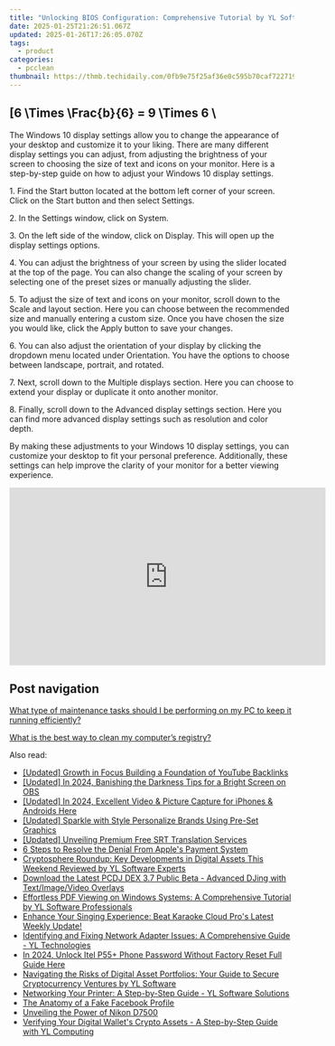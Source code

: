 ```yaml
---
title: "Unlocking BIOS Configuration: Comprehensive Tutorial by YL Software Professionals"
date: 2025-01-25T21:26:51.067Z
updated: 2025-01-26T17:26:05.070Z
tags:
  - product
categories:
  - pcclean
thumbnail: https://thmb.techidaily.com/0fb9e75f25af36e0c595b70caf722719ae176ebbaafa4088d329d674adb3fc6f.jpg
---
```


## \[6 \Times \Frac{b}{6} = 9 \Times 6 \

The Windows 10 display settings allow you to change the appearance of your desktop and customize it to your liking. There are many different display settings you can adjust, from adjusting the brightness of your screen to choosing the size of text and icons on your monitor. Here is a step-by-step guide on how to adjust your Windows 10 display settings. 

1\. Find the Start button located at the bottom left corner of your screen. Click on the Start button and then select Settings.

2\. In the Settings window, click on System.

3\. On the left side of the window, click on Display. This will open up the display settings options. 

4\. You can adjust the brightness of your screen by using the slider located at the top of the page. You can also change the scaling of your screen by selecting one of the preset sizes or manually adjusting the slider.

5\. To adjust the size of text and icons on your monitor, scroll down to the Scale and layout section. Here you can choose between the recommended size and manually entering a custom size. Once you have chosen the size you would like, click the Apply button to save your changes.

6\. You can also adjust the orientation of your display by clicking the dropdown menu located under Orientation. You have the options to choose between landscape, portrait, and rotated.

7\. Next, scroll down to the Multiple displays section. Here you can choose to extend your display or duplicate it onto another monitor.

8\. Finally, scroll down to the Advanced display settings section. Here you can find more advanced display settings such as resolution and color depth. 

By making these adjustments to your Windows 10 display settings, you can customize your desktop to fit your personal preference. Additionally, these settings can help improve the clarity of your monitor for a better viewing experience.

<!-- affiliate ads begin -->
<iframe width="560" height="315" src="https://www.youtube.com/embed/_1g4U13PBk0?si=xJLJtlc4hKBTBH8M" title="YouTube video player" frameborder="0" allow="accelerometer; autoplay; clipboard-write; encrypted-media; gyroscope; picture-in-picture; web-share" referrerpolicy="strict-origin-when-cross-origin" allowfullscreen></iframe>
<!-- affiliate ads end -->

## Post navigation

[What type of maintenance tasks should I be performing on my PC to keep it running efficiently?](https://tools.techidaily.com/pcclean/products/)

[What is the best way to clean my computer’s registry?](https://tools.techidaily.com/pcclean/products/)

<ins class="adsbygoogle"
     style="display:block"
     data-ad-format="autorelaxed"
     data-ad-client="ca-pub-7571918770474297"
     data-ad-slot="1223367746"></ins>

<ins class="adsbygoogle"
     style="display:block"
     data-ad-client="ca-pub-7571918770474297"
     data-ad-slot="8358498916"
     data-ad-format="auto"
     data-full-width-responsive="true"></ins>

<span class="atpl-alsoreadstyle">Also read:</span>
<div><ul>
<li><a href="https://youtube-web.techidaily.com/ed-growth-in-focus-building-a-foundation-of-youtube-backlinks/"><u>[Updated] Growth in Focus Building a Foundation of YouTube Backlinks</u></a></li>
<li><a href="https://screen-recording.techidaily.com/updated-in-2024-banishing-the-darkness-tips-for-a-bright-screen-on-obs/"><u>[Updated] In 2024, Banishing the Darkness Tips for a Bright Screen on OBS</u></a></li>
<li><a href="https://youtube-data.techidaily.com/86995338-updated-in-2024-excellent-video-and-picture-capture-for-iphones-and-androids-here/"><u>[Updated] In 2024, Excellent Video & Picture Capture for iPhones & Androids Here</u></a></li>
<li><a href="https://extra-support.techidaily.com/updated-sparkle-with-style-personalize-brands-using-pre-set-graphics/"><u>[Updated] Sparkle with Style Personalize Brands Using Pre-Set Graphics</u></a></li>
<li><a href="https://some-approaches.techidaily.com/updated-unveiling-premium-free-srt-translation-services/"><u>[Updated] Unveiling Premium Free SRT Translation Services</u></a></li>
<li><a href="https://fox-that.techidaily.com/6-steps-to-resolve-the-denial-from-apples-payment-system/"><u>6 Steps to Resolve the Denial From Apple's Payment System</u></a></li>
<li><a href="https://win-cloud.techidaily.com/cryptosphere-roundup-key-developments-in-digital-assets-this-weekend-reviewed-by-yl-software-experts/"><u>Cryptosphere Roundup: Key Developments in Digital Assets This Weekend Reviewed by YL Software Experts</u></a></li>
<li><a href="https://win-cloud.techidaily.com/download-the-latest-pcdj-dex-37-public-beta-advanced-djing-with-textimagevideo-overlays/"><u>Download the Latest PCDJ DEX 3.7 Public Beta - Advanced DJing with Text/Image/Video Overlays</u></a></li>
<li><a href="https://win-cloud.techidaily.com/effortless-pdf-viewing-on-windows-systems-a-comprehensive-tutorial-by-yl-software-professionals/"><u>Effortless PDF Viewing on Windows Systems: A Comprehensive Tutorial by YL Software Professionals</u></a></li>
<li><a href="https://win-cloud.techidaily.com/enhance-your-singing-experience-beat-karaoke-cloud-pros-latest-weekly-update/"><u>Enhance Your Singing Experience: Beat Karaoke Cloud Pro's Latest Weekly Update!</u></a></li>
<li><a href="https://win-cloud.techidaily.com/identifying-and-fixing-network-adapter-issues-a-comprehensive-guide-yl-technologies/"><u>Identifying and Fixing Network Adapter Issues: A Comprehensive Guide - YL Technologies</u></a></li>
<li><a href="https://unlock-android.techidaily.com/in-2024-unlock-itel-p55plus-phone-password-without-factory-reset-full-guide-here-by-drfone-android/"><u>In 2024, Unlock Itel P55+ Phone Password Without Factory Reset Full Guide Here</u></a></li>
<li><a href="https://win-cloud.techidaily.com/navigating-the-risks-of-digital-asset-portfolios-your-guide-to-secure-cryptocurrency-ventures-by-yl-software/"><u>Navigating the Risks of Digital Asset Portfolios: Your Guide to Secure Cryptocurrency Ventures by YL Software</u></a></li>
<li><a href="https://win-cloud.techidaily.com/networking-your-printer-a-step-by-step-guide-yl-software-solutions/"><u>Networking Your Printer: A Step-by-Step Guide - YL Software Solutions</u></a></li>
<li><a href="https://facebook.techidaily.com/the-anatomy-of-a-fake-facebook-profile/"><u>The Anatomy of a Fake Facebook Profile</u></a></li>
<li><a href="https://extra-information.techidaily.com/unveiling-the-power-of-nikon-d7500/"><u>Unveiling the Power of Nikon D7500</u></a></li>
<li><a href="https://win-cloud.techidaily.com/verifying-your-digital-wallets-crypto-assets-a-step-by-step-guide-with-yl-computing/"><u>Verifying Your Digital Wallet's Crypto Assets - A Step-by-Step Guide with YL Computing</u></a></li>
</ul></div>

